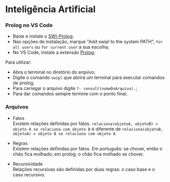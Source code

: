 # Inteligência Artificial

### Prolog no VS Code 

- Baixe e instale o [SWI-Prolog](https://www.swi-prolog.org/download/stable);
- Nas opções de instalação, marque "Add swipl to the system PATH", ```for all users``` ou ```for current user``` a sua escolha;
- No VS Code, instale a extensão [Prolog](https://marketplace.visualstudio.com/items?itemName=rebornix.prolog);

Para utilizar:
- Abra o terminal no diretório do arquivo;
- Digite o comando ```swipl``` que abrirá um terminal para executar comandos de prolog;
- Para carregar o arquivo digite ```?- consult(nomeDoArquivo).```;
- Para dar comandos sempre termine com o ponto final;

### Arquivos

- Fatos <br>
Existem relações definidas por fatos. ```relaciona(objetoA, objetoB) = objeto A se relaciona com objeto B``` é diferente de ```relaciona(objetoB, objetoA) = objeto B se relaciona com objeto A```

- Regras <br>
Existem relações definidas por fatos.
Em português: se chover, então o chão fica molhado;
em prolog: o chão fica molhado se chover.

- Recursividade <br>
Relações recursivas são definidas por duas regras: o caso base e o caso recursivo.